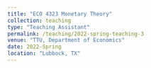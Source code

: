 ```yaml
---
title: "ECO 4323 Monetary Theory"
collection: teaching
type: "Teaching Assistant"
permalink: /teaching/2022-spring-teaching-3
venue: "TTU, Department of Economics"
date: 2022-Spring
location: "Lubbock, TX"
---
```

